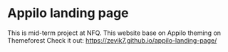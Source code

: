 # Appilo landing page
This is mid-term project at NFQ.
This website base on Appilo theming on Themeforest
Check it out: https://zevik7.github.io/appilo-landing-page/
